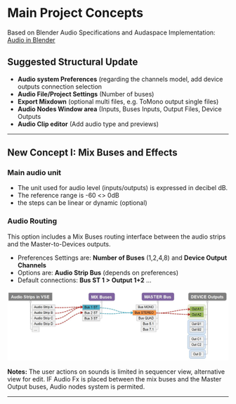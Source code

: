 # Main Project Concepts

Based on Blender Audio Specifications and Audaspace Implementation: [Audio in Blender](blender-related-specs.md)

## Suggested Structural Update

- **Audio system Preferences** (regarding the channels model, add device outputs connection selection
- **Audio File/Project Settings** (Number of buses)
- **Export Mixdown** (optional multi files, e.g. ToMono output single files)
- **Audio Nodes Window area** (Inputs, Buses Inputs, Output Files, Device Outputs
- **Audio Clip editor** (Add audio type and previews)

---

## New Concept I: Mix Buses and Effects

### Main audio unit
- The unit used for audio level (inputs/outputs) is expressed in decibel dB.
- The reference range is -60 <> 0dB
- the steps can be linear or dynamic (optional)

### Audio Routing
This option includes a Mix Buses routing interface between the audio strips and the Master-to-Devices outputs.
- Preferences Settings are: **Number of Buses** (1,2,4,8) and **Device Output Channels**
- Options are: **Audio Strip Bus** (depends on preferences)
- Default connections: **Bus ST 1 > Output 1+2** ...

![Mixbuses](https://github.com/KoreTeknology/Blender-3x-Audio-Research/blob/main/images/mixbuses_concept.jpg)

**Notes:** The user actions on sounds is limited in sequencer view, alternative view for edit.
IF Audio Fx is placed between the mix buses and the Master Output buses, 
  Audio nodes system is permited.



---


